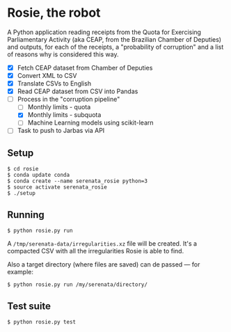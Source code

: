 # Rosie, the robot

A Python application reading receipts from the Quota for Exercising Parliamentary Activity (aka CEAP, from the Brazilian Chamber of Deputies) and outputs, for each of the receipts, a "probability of corruption" and a list of reasons why is considered this way.

- [x] Fetch CEAP dataset from Chamber of Deputies
- [x] Convert XML to CSV
- [x] Translate CSVs to English
- [x] Read CEAP dataset from CSV into Pandas
- [ ] Process in the "corruption pipeline"
    - [ ] Monthly limits - quota
    - [x] Monthly limits - subquota
    - [ ] Machine Learning models using scikit-learn
- [ ] Task to push to Jarbas via API

## Setup

```console
$ cd rosie
$ conda update conda
$ conda create --name serenata_rosie python=3
$ source activate serenata_rosie
$ ./setup
```

## Running

```console
$ python rosie.py run
```

A `/tmp/serenata-data/irregularities.xz` file will be created. It's a compacted CSV with all the irregularities Rosie is able to find.

Also a target directory (where files are saved) can de passed — for example:

```console
$ python rosie.py run /my/serenata/directory/
```

## Test suite

```console
$ python rosie.py test
```
